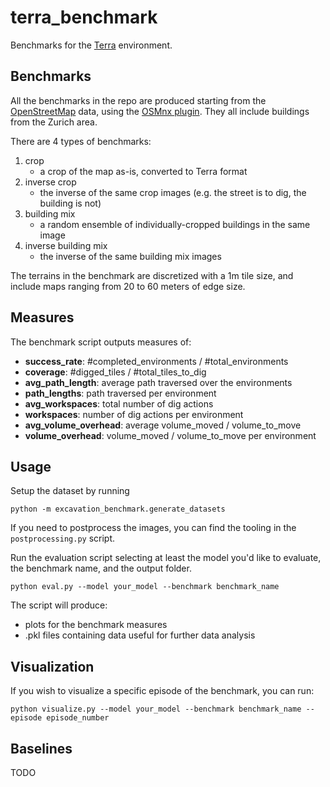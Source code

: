 # terra_benchmark
Benchmarks for the [Terra](https://github.com/leggedrobotics/Terra) environment.

## Benchmarks
All the benchmarks in the repo are produced starting from the
[OpenStreetMap](https://www.openstreetmap.org/) data, using the [OSMnx plugin](https://osmnx.readthedocs.io/en/stable/).
They all include buildings from the Zurich area.

There are 4 types of benchmarks:
1. crop
    - a crop of the map as-is, converted to Terra format
2. inverse crop
    - the inverse of the same crop images (e.g. the street is to dig, the building is not)
3. building mix
    - a random ensemble of individually-cropped buildings in the same image
4. inverse building mix
    - the inverse of the same building mix images

The terrains in the benchmark are discretized with a 1m tile size, and include maps ranging from 20 to 60 meters of edge size.


## Measures
The benchmark script outputs measures of:
- **success_rate**: #completed_environments / #total_environments
- **coverage**: #digged_tiles / #total_tiles_to_dig
- **avg_path_length**: average path traversed over the environments
- **path_lengths**: path traversed per environment
- **avg_workspaces**: total number of dig actions
- **workspaces**: number of dig actions per environment
- **avg_volume_overhead**: average volume_moved / volume_to_move
- **volume_overhead**: volume_moved / volume_to_move per environment


## Usage
Setup the dataset by running
~~~
python -m excavation_benchmark.generate_datasets
~~~

If you need to postprocess the images, you can find the tooling in the `postprocessing.py` script.

Run the evaluation script selecting at least the model you'd like to evaluate, the benchmark name, and the output folder.
~~~
python eval.py --model your_model --benchmark benchmark_name
~~~

The script will produce:
- plots for the benchmark measures
- .pkl files containing data useful for further data analysis

## Visualization
If you wish to visualize a specific episode of the benchmark, you can run:
~~~
python visualize.py --model your_model --benchmark benchmark_name --episode episode_number
~~~

## Baselines
TODO
